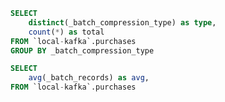 ```sql compression_type
SELECT
    distinct(_batch_compression_type) as type,
    count(*) as total
FROM `local-kafka`.purchases
GROUP BY _batch_compression_type
```





```sql avg_batch_record_size
SELECT
    avg(_batch_records) as avg,
FROM `local-kafka`.purchases
```

<Flex>

<DataTable value={compression_type}>
    <Column field="type" header="Compression"></Column>
    <Column field="total" header="Total"></Column>
</DataTable>

<Statistic
        data={avg_batch_record_size}
        title='Number'
        value=avg
    >
</Statistic>

</Flex>
